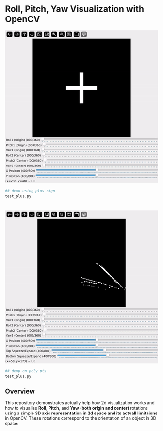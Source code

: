 # **Roll, Pitch, Yaw Visualization with OpenCV**

![demo1](demo1.gif)

```bash
## demo using plus sign
test_plus.py
```
#
#
![demo2](demo2.gif)

```bash
## demp on poly pts
test_plus.py
```

## **Overview**
This repository demonstrates actually help how 2d visualization works and how to visualize **Roll**, **Pitch**, and **Yaw** **(both origin and center)** rotations using a simple **3D axis representation in 2d space and its actuall limitaions** in OpenCV. These rotations correspond to the orientation of an object in 3D space:

